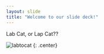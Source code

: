```yaml
---
layout: slide
title: "Welcome to our slide deck!"
---
```


Lab Cat, or Lap Cat??

![labtocat](https://octodex.github.com/images/labtocat.png)
{: .center}
